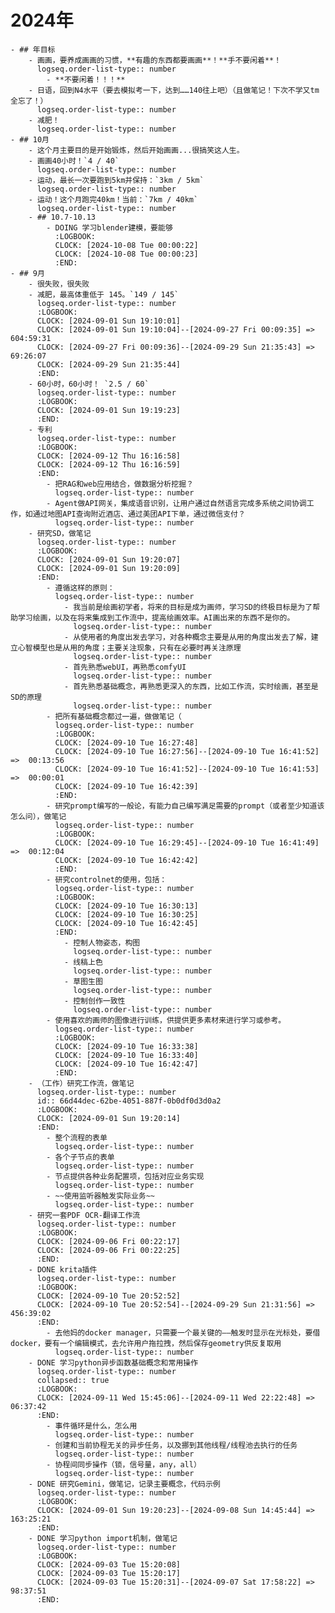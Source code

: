 # 2024年
	- ## 年目标
		- 画画，要养成画画的习惯，**有趣的东西都要画画**！**手不要闲着**！
		  logseq.order-list-type:: number
			- **不要闲着！！！**
		- 日语，回到N4水平（要去模拟考一下，达到……140往上吧）（且做笔记！下次不学又tm全忘了！）
		  logseq.order-list-type:: number
		- 减肥！
		  logseq.order-list-type:: number
	- ## 10月
		- 这个月主要目的是开始锻炼，然后开始画画...很搞笑这人生。
		- 画画40小时！`4 / 40`
		  logseq.order-list-type:: number
		- 运动，最长一次要跑到5km并保持：`3km / 5km`
		  logseq.order-list-type:: number
		- 运动！这个月跑完40km！当前：`7km / 40km`
		  logseq.order-list-type:: number
		- ## 10.7-10.13
			- DOING 学习blender建模，要能够
			  :LOGBOOK:
			  CLOCK: [2024-10-08 Tue 00:00:22]
			  CLOCK: [2024-10-08 Tue 00:00:23]
			  :END:
	- ## 9月
		- 很失败，很失败
		- 减肥，最高体重低于 145。`149 / 145`
		  logseq.order-list-type:: number
		  :LOGBOOK:
		  CLOCK: [2024-09-01 Sun 19:10:01]
		  CLOCK: [2024-09-01 Sun 19:10:04]--[2024-09-27 Fri 00:09:35] =>  604:59:31
		  CLOCK: [2024-09-27 Fri 00:09:36]--[2024-09-29 Sun 21:35:43] =>  69:26:07
		  CLOCK: [2024-09-29 Sun 21:35:44]
		  :END:
		- 60小时，60小时！ `2.5 / 60`
		  logseq.order-list-type:: number
		  :LOGBOOK:
		  CLOCK: [2024-09-01 Sun 19:19:23]
		  :END:
		- 专利
		  logseq.order-list-type:: number
		  :LOGBOOK:
		  CLOCK: [2024-09-12 Thu 16:16:58]
		  CLOCK: [2024-09-12 Thu 16:16:59]
		  :END:
			- 把RAG和web应用结合，做数据分析挖掘？
			  logseq.order-list-type:: number
			- Agent做API网关，集成语音识别，让用户通过自然语言完成多系统之间协调工作，如通过地图API查询附近酒店、通过美团API下单，通过微信支付？
			  logseq.order-list-type:: number
		- 研究SD，做笔记
		  logseq.order-list-type:: number
		  :LOGBOOK:
		  CLOCK: [2024-09-01 Sun 19:20:07]
		  CLOCK: [2024-09-01 Sun 19:20:09]
		  :END:
			- 遵循这样的原则：
			  logseq.order-list-type:: number
				- 我当前是绘画初学者，将来的目标是成为画师，学习SD的终极目标是为了帮助学习绘画，以及在将来集成到工作流中，提高绘画效率。AI画出来的东西不是你的。
				  logseq.order-list-type:: number
				- 从使用者的角度出发去学习，对各种概念主要是从用的角度出发去了解，建立心智模型也是从用的角度；主要关注现象，只有在必要时再关注原理
				  logseq.order-list-type:: number
				- 首先熟悉webUI，再熟悉comfyUI
				  logseq.order-list-type:: number
				- 首先熟悉基础概念，再熟悉更深入的东西，比如工作流，实时绘画，甚至是SD的原理
				  logseq.order-list-type:: number
			- 把所有基础概念都过一遍，做做笔记（
			  logseq.order-list-type:: number
			  :LOGBOOK:
			  CLOCK: [2024-09-10 Tue 16:27:48]
			  CLOCK: [2024-09-10 Tue 16:27:56]--[2024-09-10 Tue 16:41:52] =>  00:13:56
			  CLOCK: [2024-09-10 Tue 16:41:52]--[2024-09-10 Tue 16:41:53] =>  00:00:01
			  CLOCK: [2024-09-10 Tue 16:42:39]
			  :END:
			- 研究prompt编写的一般论，有能力自己编写满足需要的prompt（或者至少知道该怎么问），做笔记
			  logseq.order-list-type:: number
			  :LOGBOOK:
			  CLOCK: [2024-09-10 Tue 16:29:45]--[2024-09-10 Tue 16:41:49] =>  00:12:04
			  CLOCK: [2024-09-10 Tue 16:42:42]
			  :END:
			- 研究controlnet的使用，包括：
			  logseq.order-list-type:: number
			  :LOGBOOK:
			  CLOCK: [2024-09-10 Tue 16:30:13]
			  CLOCK: [2024-09-10 Tue 16:30:25]
			  CLOCK: [2024-09-10 Tue 16:42:45]
			  :END:
				- 控制人物姿态，构图
				  logseq.order-list-type:: number
				- 线稿上色
				  logseq.order-list-type:: number
				- 草图生图
				  logseq.order-list-type:: number
				- 控制创作一致性
				  logseq.order-list-type:: number
			- 使用喜欢的画师的图像进行训练，供提供更多素材来进行学习或参考。
			  logseq.order-list-type:: number
			  :LOGBOOK:
			  CLOCK: [2024-09-10 Tue 16:33:38]
			  CLOCK: [2024-09-10 Tue 16:33:40]
			  CLOCK: [2024-09-10 Tue 16:42:47]
			  :END:
		- （工作）研究工作流，做笔记
		  logseq.order-list-type:: number
		  id:: 66d44dec-62be-4051-887f-0b0df0d3d0a2
		  :LOGBOOK:
		  CLOCK: [2024-09-01 Sun 19:20:14]
		  :END:
			- 整个流程的表单
			  logseq.order-list-type:: number
			- 各个子节点的表单
			  logseq.order-list-type:: number
			- 节点提供各种业务配置项，包括对应业务实现
			  logseq.order-list-type:: number
			- ~~使用监听器触发实际业务~~
			  logseq.order-list-type:: number
		- 研究一套PDF OCR-翻译工作流
		  logseq.order-list-type:: number
		  :LOGBOOK:
		  CLOCK: [2024-09-06 Fri 00:22:17]
		  CLOCK: [2024-09-06 Fri 00:22:25]
		  :END:
		- DONE krita插件
		  logseq.order-list-type:: number
		  :LOGBOOK:
		  CLOCK: [2024-09-10 Tue 20:52:52]
		  CLOCK: [2024-09-10 Tue 20:52:54]--[2024-09-29 Sun 21:31:56] =>  456:39:02
		  :END:
			- 去他妈的docker manager，只需要一个最关键的——触发时显示在光标处，要借docker，要有一个编辑模式，去允许用户拖拉拽，然后保存geometry供反复取用
			  logseq.order-list-type:: number
		- DONE 学习python异步函数基础概念和常用操作
		  logseq.order-list-type:: number
		  collapsed:: true
		  :LOGBOOK:
		  CLOCK: [2024-09-11 Wed 15:45:06]--[2024-09-11 Wed 22:22:48] =>  06:37:42
		  :END:
			- 事件循环是什么，怎么用
			  logseq.order-list-type:: number
			- 创建和当前协程无关的异步任务，以及挪到其他线程/线程池去执行的任务
			  logseq.order-list-type:: number
			- 协程间同步操作（锁，信号量，any，all）
			  logseq.order-list-type:: number
		- DONE 研究Gemini，做笔记，记录主要概念，代码示例
		  logseq.order-list-type:: number
		  :LOGBOOK:
		  CLOCK: [2024-09-01 Sun 19:20:23]--[2024-09-08 Sun 14:45:44] =>  163:25:21
		  :END:
		- DONE 学习python import机制，做笔记
		  logseq.order-list-type:: number
		  :LOGBOOK:
		  CLOCK: [2024-09-03 Tue 15:20:08]
		  CLOCK: [2024-09-03 Tue 15:20:17]
		  CLOCK: [2024-09-03 Tue 15:20:31]--[2024-09-07 Sat 17:58:22] =>  98:37:51
		  :END: